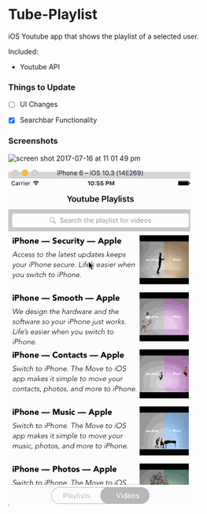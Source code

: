 # Tube-Playlist

iOS Youtube app that shows the playlist of a selected user.

Included:

- Youtube API

### Things to Update

- [ ] UI Changes
- [x] Searchbar Functionality


### Screenshots

![screen shot 2017-07-16 at 11 01 49 pm](https://user-images.githubusercontent.com/24944725/28255305-e30adff0-6a7a-11e7-8650-db6bcc4ff1d5.png)

![Tube Playlist Gif](https://github.com/cmcgheit/Tube-Playlist/blob/bitbucket/tubeplaylist.gif)
